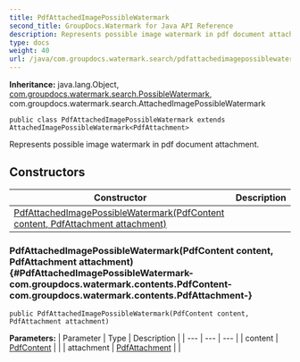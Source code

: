 ```yaml
---
title: PdfAttachedImagePossibleWatermark
second_title: GroupDocs.Watermark for Java API Reference
description: Represents possible image watermark in pdf document attachment.
type: docs
weight: 40
url: /java/com.groupdocs.watermark.search/pdfattachedimagepossiblewatermark/
---
```

**Inheritance:**
java.lang.Object, [com.groupdocs.watermark.search.PossibleWatermark](../../com.groupdocs.watermark.search/possiblewatermark), com.groupdocs.watermark.search.AttachedImagePossibleWatermark
```
public class PdfAttachedImagePossibleWatermark extends AttachedImagePossibleWatermark<PdfAttachment>
```

Represents possible image watermark in pdf document attachment.
## Constructors

| Constructor | Description |
| --- | --- |
| [PdfAttachedImagePossibleWatermark(PdfContent content, PdfAttachment attachment)](#PdfAttachedImagePossibleWatermark-com.groupdocs.watermark.contents.PdfContent-com.groupdocs.watermark.contents.PdfAttachment-) |  |
### PdfAttachedImagePossibleWatermark(PdfContent content, PdfAttachment attachment) {#PdfAttachedImagePossibleWatermark-com.groupdocs.watermark.contents.PdfContent-com.groupdocs.watermark.contents.PdfAttachment-}
```
public PdfAttachedImagePossibleWatermark(PdfContent content, PdfAttachment attachment)
```




**Parameters:**
| Parameter | Type | Description |
| --- | --- | --- |
| content | [PdfContent](../../com.groupdocs.watermark.contents/pdfcontent) |  |
| attachment | [PdfAttachment](../../com.groupdocs.watermark.contents/pdfattachment) |  |

